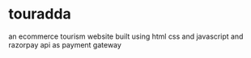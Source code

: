 # touradda
an ecommerce tourism website built using html css and javascript and razorpay api as payment gateway
